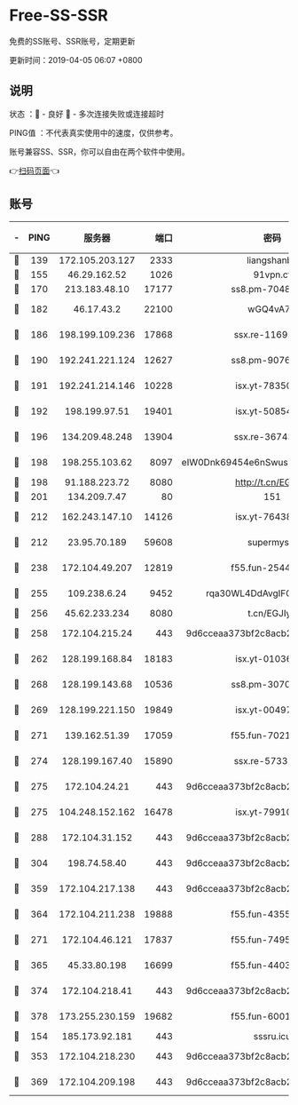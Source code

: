 # Free-SS-SSR

免费的SS账号、SSR账号，定期更新

更新时间：2019-04-05 06:07 +0800

## 说明

状态     ：🙂 - 良好 🙁 - 多次连接失败或连接超时

PING值   ：不代表真实使用中的速度，仅供参考。

账号兼容SS、SSR，你可以自由在两个软件中使用。

👉[扫码页面](https://liesauer.github.io/Free-SS-SSR/)👈

## 账号

|-|PING|服务器|端口|密码|加密方式|区域|
|:----:|:----:|:-----:|-----:|:----:|:----:|:----:|
|🙂|139|172.105.203.127|2333|liangshanbo|chacha20|JP|
|🙂|155|46.29.162.52|1026|91vpn.cf|rc4-md5|RU|
|🙂|170|213.183.48.10|17177|ss8.pm-70485550|rc4-md5|RU|
|🙂|182|46.17.43.2|22100|wGQ4vA7D|aes-256-gcm|RU|
|🙂|186|198.199.109.236|17868|ssx.re-11691395|aes-256-cfb|US|
|🙂|190|192.241.221.124|12627|ss8.pm-90761308|aes-256-cfb|US|
|🙂|191|192.241.214.146|10228|isx.yt-78350737|aes-256-cfb|US|
|🙂|192|198.199.97.51|19401|isx.yt-50854256|aes-256-cfb|US|
|🙂|196|134.209.48.248|13904|ssx.re-36743043|aes-256-cfb|US|
|🙂|198|198.255.103.62|8097|eIW0Dnk69454e6nSwuspv9DmS201tQ0D|aes-256-cfb|US|
|🙂|198|91.188.223.72|8080|http://t.cn/EGJIyrl|rc4-md5|RU|
|🙂|201|134.209.7.47|80|151|chacha20|US|
|🙂|212|162.243.147.10|14126|isx.yt-76438840|aes-256-cfb|US|
|🙂|212|23.95.70.189|59608|supermyssr|chacha20-ietf|US|
|🙂|238|172.104.49.207|12819|f55.fun-25442615|aes-256-cfb|SG|
|🙂|255|109.238.6.24|9452|rqa30WL4DdAvgIFG6Fs3znzTa|aes-256-cfb|FR|
|🙂|256|45.62.233.234|8080|t.cn/EGJIyrl|rc4-md5|CA|
|🙂|258|172.104.215.24|443|9d6cceaa373bf2c8acb22e60b6a58be6|aes-256-cfb|US|
|🙂|262|128.199.168.84|18183|isx.yt-01036381|aes-256-cfb|SG|
|🙂|268|128.199.143.68|10536|ss8.pm-30707550|aes-256-cfb|SG|
|🙂|269|128.199.221.150|19849|isx.yt-00497856|aes-256-cfb|SG|
|🙂|271|139.162.51.39|17059|f55.fun-70212251|aes-256-cfb|SG|
|🙂|274|128.199.167.40|15890|ssx.re-57331403|aes-256-cfb|SG|
|🙂|275|172.104.24.21|443|9d6cceaa373bf2c8acb22e60b6a58be6|aes-256-cfb|US|
|🙂|275|104.248.152.162|16478|isx.yt-79910339|aes-256-cfb|SG|
|🙂|288|172.104.31.152|443|9d6cceaa373bf2c8acb22e60b6a58be6|aes-256-cfb|US|
|🙂|304|198.74.58.40|443|9d6cceaa373bf2c8acb22e60b6a58be6|aes-256-cfb|US|
|🙂|359|172.104.217.138|443|9d6cceaa373bf2c8acb22e60b6a58be6|aes-256-cfb|US|
|🙂|364|172.104.211.238|19888|f55.fun-43554596|aes-256-cfb|US|
|🙂|271|172.104.46.121|17837|f55.fun-74959561|aes-256-cfb|SG|
|🙂|365|45.33.80.198|16699|f55.fun-44032536|aes-256-cfb|US|
|🙂|374|172.104.218.41|443|9d6cceaa373bf2c8acb22e60b6a58be6|aes-256-cfb|US|
|🙂|378|173.255.230.159|19682|f55.fun-60016732|aes-256-cfb|US|
|🙁|154|185.173.92.181|443|sssru.icu|rc4-md5|RU|
|🙁|353|172.104.218.230|443|9d6cceaa373bf2c8acb22e60b6a58be6|aes-256-cfb|US|
|🙁|369|172.104.209.198|443|9d6cceaa373bf2c8acb22e60b6a58be6|aes-256-cfb|US|
